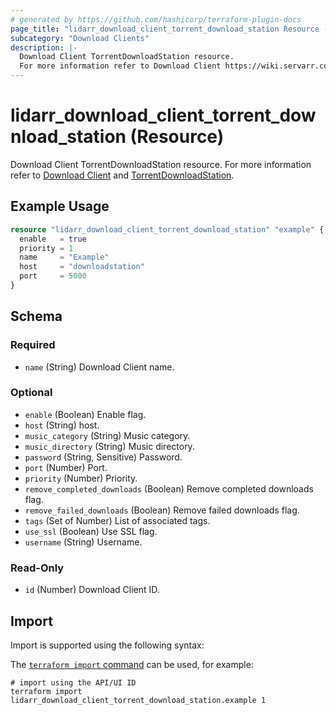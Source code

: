 ```yaml
---
# generated by https://github.com/hashicorp/terraform-plugin-docs
page_title: "lidarr_download_client_torrent_download_station Resource - Lidarr"
subcategory: "Download Clients"
description: |-
  Download Client TorrentDownloadStation resource.
  For more information refer to Download Client https://wiki.servarr.com/lidarr/settings#download-clients and TorrentDownloadStation https://wiki.servarr.com/lidarr/supported#torrentdownloadstation.
---
```


# lidarr_download_client_torrent_download_station (Resource)

<!-- subcategory:Download Clients -->
Download Client TorrentDownloadStation resource.
For more information refer to [Download Client](https://wiki.servarr.com/lidarr/settings#download-clients) and [TorrentDownloadStation](https://wiki.servarr.com/lidarr/supported#torrentdownloadstation).

## Example Usage

```terraform
resource "lidarr_download_client_torrent_download_station" "example" {
  enable   = true
  priority = 1
  name     = "Example"
  host     = "downloadstation"
  port     = 5000
}
```

<!-- schema generated by tfplugindocs -->
## Schema

### Required

- `name` (String) Download Client name.

### Optional

- `enable` (Boolean) Enable flag.
- `host` (String) host.
- `music_category` (String) Music category.
- `music_directory` (String) Music directory.
- `password` (String, Sensitive) Password.
- `port` (Number) Port.
- `priority` (Number) Priority.
- `remove_completed_downloads` (Boolean) Remove completed downloads flag.
- `remove_failed_downloads` (Boolean) Remove failed downloads flag.
- `tags` (Set of Number) List of associated tags.
- `use_ssl` (Boolean) Use SSL flag.
- `username` (String) Username.

### Read-Only

- `id` (Number) Download Client ID.

## Import

Import is supported using the following syntax:

The [`terraform import` command](https://developer.hashicorp.com/terraform/cli/commands/import) can be used, for example:

```shell
# import using the API/UI ID
terraform import lidarr_download_client_torrent_download_station.example 1
```
